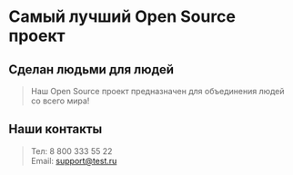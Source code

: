 # Самый лучший Open Source проект

## Сделан людьми для людей

> Наш Open Source проект предназначен для объединения людей со всего мира!

## Наши контакты

> Тел: 8 800 333 55 22   
> Email: support@test.ru
